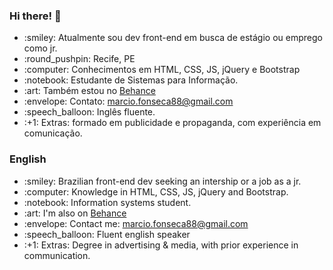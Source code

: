 ### Hi there! 👋

  <ul>
        <li> :smiley: Atualmente sou dev front-end em busca de estágio ou emprego como jr.</li>
        <li> :round_pushpin: Recife, PE</li>
        <li> :computer: Conhecimentos em HTML, CSS, JS, jQuery e Bootstrap</li>
        <li> :notebook: Estudante de Sistemas para Informação.</li>
        <li> :art: Também estou no <a href="https://behance.net/marcio-fonseca">Behance</a></li>
        <li> :envelope: Contato: <a href="mailto:marcio.fonseca88@gmail.com">marcio.fonseca88@gmail.com</a></li>
        <li> :speech_balloon: Inglês fluente.</li>
        <li>
            :+1: Extras: formado em publicidade e propaganda, com experiência em comunicação.
        </li>
   </ul>
    
    
### English

<ul>
        <li> :smiley: Brazilian front-end dev seeking an intership or a job as a jr. </li>
        <li> :computer: Knowledge in HTML, CSS, JS, jQuery and Bootstrap.</li>
        <li> :notebook: Information systems student.</li>
        <li> :art: I'm also on <a href="https://behance.net/marcio-fonseca">Behance</a></li>
        <li> :envelope: Contact me: <a href="mailto:marcio.fonseca88@gmail.com">marcio.fonseca88@gmail.com</a></li>
        <li> :speech_balloon: Fluent english speaker</li>
        <li>
            :+1: Extras: Degree in advertising & media, with prior experience in communication.
        </li>
   </ul>

<!--
**fmarcio/fmarcio** is a ✨ _special_ ✨ repository because its `README.md` (this file) appears on your GitHub profile.

Here are some ideas to get you started:

- 🔭 I’m currently working on ...
- 🌱 I’m currently learning ...
- 👯 I’m looking to collaborate on ...
- 🤔 I’m looking for help with ...
- 💬 Ask me about ...
- 📫 How to reach me: ...
- 😄 Pronouns: ...
- ⚡ Fun fact: ...
-->

